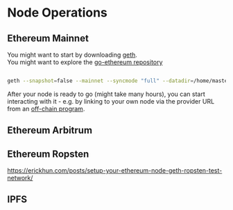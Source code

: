 # Node Operations


## Ethereum Mainnet
You might want to start by downloading [geth](https://geth.ethereum.org/downloads/).  
You might want to explore the [go-ethereum repository](https://github.com/ethereum/go-ethereum)

```sh 

geth --snapshot=false --mainnet --syncmode "full" --datadir=/home/master/Desktop/ethereum --port 30302 --http --http.addr localhost --http.port 8545 --ws --ws.port 8546 --ws.api personal,eth,net,web3 --http.api personal,eth,net,web3

```

After your node is ready to go (might take many hours), you can start interacting with it - e.g. by linking to your own node via the provider URL from an [off-chain program](https://deno.land/x/web3@v0.11.0#get-balance).


## Ethereum Arbitrum


## Ethereum Ropsten
https://erickhun.com/posts/setup-your-ethereum-node-geth-ropsten-test-network/



## IPFS
